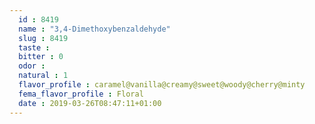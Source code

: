 ```yaml
---
  id : 8419
  name : "3,4-Dimethoxybenzaldehyde"
  slug : 8419
  taste : 
  bitter : 0
  odor : 
  natural : 1
  flavor_profile : caramel@vanilla@creamy@sweet@woody@cherry@minty
  fema_flavor_profile : Floral
  date : 2019-03-26T08:47:11+01:00
---
```



